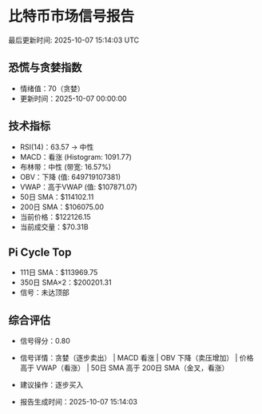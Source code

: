 # 比特币市场信号报告

最后更新时间: 2025-10-07 15:14:03 UTC

## 恐慌与贪婪指数
- 情绪值：70（贪婪）
- 更新时间：2025-10-07 00:00:00

## 技术指标
- RSI(14)：63.57 → 中性
- MACD：看涨 (Histogram: 1091.77)
- 布林带：中性 (带宽: 16.57%)
- OBV：下降 (值: 649719107381)
- VWAP：高于VWAP (值: $107871.07)
- 50日 SMA：$114102.11
- 200日 SMA：$106075.00
- 当前价格：$122126.15
- 当前成交量：$70.31B

## Pi Cycle Top
- 111日 SMA：$113969.75
- 350日 SMA×2：$200201.31
- 信号：未达顶部

## 综合评估
- 信号得分：0.80
- 信号详情：贪婪（逐步卖出） | MACD 看涨 | OBV 下降（卖压增加） | 价格高于 VWAP（看涨） | 50日 SMA 高于 200日 SMA（金叉，看涨）
- 建议操作：逐步买入

- 报告生成时间：2025-10-07 15:14:03